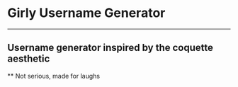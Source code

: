# Girly Username Generator

---

## Username generator inspired by the coquette aesthetic 

** Not serious, made for laughs
